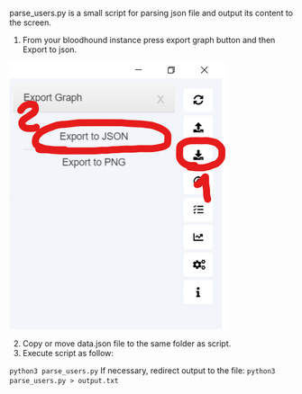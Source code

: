parse_users.py is a small script for parsing json file and output its content to the screen.

1. From your bloodhound instance press export graph button and then Export to json.

![](2021-10-31-21-23-19.png)

2. Copy or move data.json file to the same folder as script.
3. Execute script as follow:

`python3 parse_users.py`
If necessary, redirect output to the file:
`python3 parse_users.py > output.txt`
